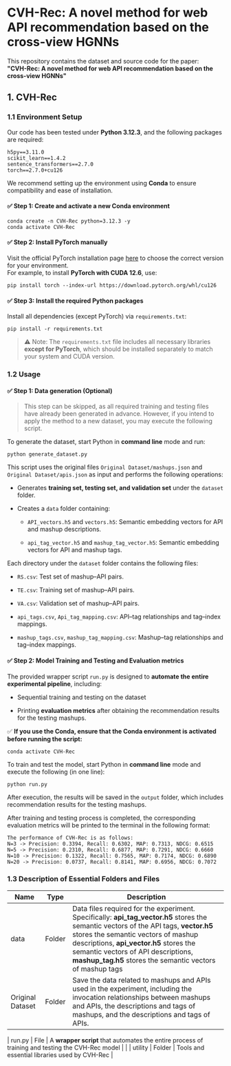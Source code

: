 # CVH-Rec: A novel method for web API recommendation based on the cross-view HGNNs

This repository contains the dataset and source code for the paper:\
**"CVH-Rec: A novel method for web API recommendation based on the cross-view HGNNs"**

## 1. CVH-Rec

### 1.1 Environment Setup

Our code has been tested under **Python 3.12.3**, and the following packages are required:

    h5py==3.11.0 
    scikit_learn==1.4.2 
    sentence_transformers==2.7.0 
    torch==2.7.0+cu126

We recommend setting up the environment using **Conda** to ensure compatibility and ease of installation.

#### ✅ Step 1: Create and activate a new Conda environment

    conda create -n CVH-Rec python=3.12.3 -y
    conda activate CVH-Rec 
    
#### ✅ Step 2: Install PyTorch manually

Visit the official PyTorch installation page [here](https://pytorch.org/) to choose the correct version for your environment.\
For example, to install **PyTorch with CUDA 12.6**, use:

    pip install torch --index-url https://download.pytorch.org/whl/cu126

#### ✅ Step 3: Install the required Python packages

Install all dependencies (except PyTorch) via `requirements.txt`:

    pip install -r requirements.txt

> ⚠️ Note: The `requirements.txt` file includes all necessary libraries **except for PyTorch**, which should be installed separately to match your system and CUDA version.


### 1.2 Usage

#### ✅ Step 1: Data generation (Optional)

> This step can be skipped, as all required training and testing files have already been generated in advance. However, if you intend to apply the method to a new dataset, you may execute the following script.

To generate the dataset, start Python in **command line** mode and run:

    python generate_dataset.py

This script uses the original files `Original Dataset/mashups.json` and `Original Dataset/apis.json` as input and performs the following operations:

*   Generates **training set, testing set, and validation set**  under the `dataset` folder.

*   Creates a `data` folder containing:

    *   `API_vectors.h5` and `vectors.h5`: Semantic embedding vectors for API and mashup descriptions.

    *   `api_tag_vector.h5` and `mashup_tag_vector.h5`: Semantic embedding vectors for API and mashup tags.

Each directory under the `dataset` folder contains the following files:

*   `RS.csv`: Test set of mashup–API pairs.

*   `TE.csv`: Training set of mashup–API pairs.

*   `VA.csv`: Validation set of mashup–API pairs.

*   `api_tags.csv`, `Api_tag_mapping.csv`: API–tag relationships and tag–index mappings.

*   `mashup_tags.csv`, `mashup_tag_mapping.csv`: Mashup–tag relationships and tag–index mappings.

#### ✅ Step 2: **Model Training and Testing and Evaluation metrics**

The provided wrapper script `run.py` is designed to **automate the entire experimental pipeline**, including:

*   Sequential training and testing on the dataset

*   Printing **evaluation metrics** after obtaining the recommendation results for the testing mashups.

✅ **If you use the Conda, ensure that the Conda environment is activated before running the script:**

    conda activate CVH-Rec

To train and test the model, start Python in **command line** mode and execute the following (in one line):

    python run.py

After execution, the results will be saved in the `output` folder, which includes recommendation results for the testing mashups.

After training and testing process is completed, the corresponding evaluation metrics will be printed to the terminal in the following format:

    The performance of CVH-Rec is as follows: 
    N=3 -> Precision: 0.3394, Recall: 0.6302, MAP: 0.7313, NDCG: 0.6515
    N=5 -> Precision: 0.2310, Recall: 0.6877, MAP: 0.7291, NDCG: 0.6660
    N=10 -> Precision: 0.1322, Recall: 0.7565, MAP: 0.7174, NDCG: 0.6890
    N=20 -> Precision: 0.0737, Recall: 0.8141, MAP: 0.6956, NDCG: 0.7072

### 1.3 Description of Essential Folders and Files

| Name          | Type   | Description                                                                                                                                                                                                                                                                                       |
| ------------- | ------ |---------------------------------------------------------------------------------------------------------------------------------------------------------------------------------------------------------------------------------------------------------------------------------------------------|
| data          | Folder | Data files required for the experiment. Specifically: **api\_tag\_vector.h5** stores the semantic vectors of the API tags, **vector.h5** stores the semantic vectors of mashup descriptions, **api\_vector.h5** stores the semantic vectors of API descriptions, **mashup\_tag.h5** stores the semantic vectors of mashup tags |
| Original Dataset | Folder | Save the data related to mashups and APIs used in the experiment, including the invocation relationships between mashups and APIs, the descriptions and tags of mashups, and the descriptions and tags of APIs.                                                                                   |
                                                                                                                                                                                      
| run.py        | File   | A **wrapper script** that automates the entire process of training and testing the CVH-Rec model |                                                                                                                                                                                                                                                          |
| utility       | Folder | Tools and essential libraries used by CVH-Rec                                                                                                                                                                                                                                                     |

####

